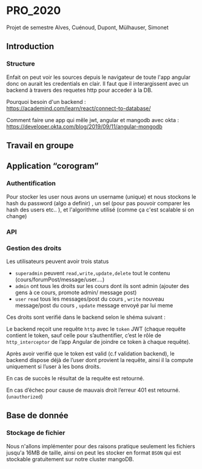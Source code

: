 # PRO_2020

Projet de semestre Alves, Cuénoud, Dupont, Mülhauser, Simonet

## Introduction

### Structure


Enfait on peut voir les sources depuis le navigateur de toute l'app angular donc on aurait les credentials en clair.
Il faut que il interargissent avec un backend à travers des requetes http pour acceder à la DB.

Pourquoi besoin d'un backend : 
https://academind.com/learn/react/connect-to-database/

Comment faire une app qui mêle jwt, angular et mangodb avec okta : https://developer.okta.com/blog/2019/09/11/angular-mongodb
## Travail en groupe

## Application “corogram”

### Authentification
Pour stocker les user nous avons un username (unique) et nous stockons le hash du password (algo a definir) , un sel (pour pas pouvoir comparer les hash des users etc.. ), et l'algorithme utilisé (comme ça c'est scalable si on change)

### API

### Gestion des droits

Les utilisateurs peuvent avoir trois status

* `superadmin` peuvent `read,write,update,delete` tout le contenu (cours/forumPost/message/user….) 
* `admin` ont tous les droits sur les cours dont ils sont admin   (ajouter des gens à ce cours, promote admin/ message post)
* `user`   `read`  tous les messages/post du cours , `write`  nouveau message/post du cours , `update` message envoyé par lui meme

Ces droits sont verifié dans le backend selon le shéma suivant :

Le backend reçoit une requête `http`  avec le `token` JWT (chaque requête contient le token, sauf celle pour s’authentifier, c’est le rôle de `http_interceptor` de l’app Angular de joindre ce token à chaque requête). 

Après avoir verifié que le token est valid (c.f validation backend), le backend dispose déjà de l’user dont provient la requête, ainsi il la compute uniquement si l’user à les bons droits. 

En cas de succès le résultat de la requête est retourné.

En cas d’échec pour cause de mauvais droit l’erreur 401 est retourné. (`unauthorized`)

## Base de donnée

### Stockage de fichier
Nous n'allons implémenter pour des raisons pratique seulement les fichiers jusqu'a 16MB de taille, ainsi on peut les stocker en format `BSON` qui est stockable gratuitement sur notre cluster mangoDB. 
